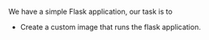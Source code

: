 We have a simple Flask application, our task is to

- Create a custom image that runs the flask application.
